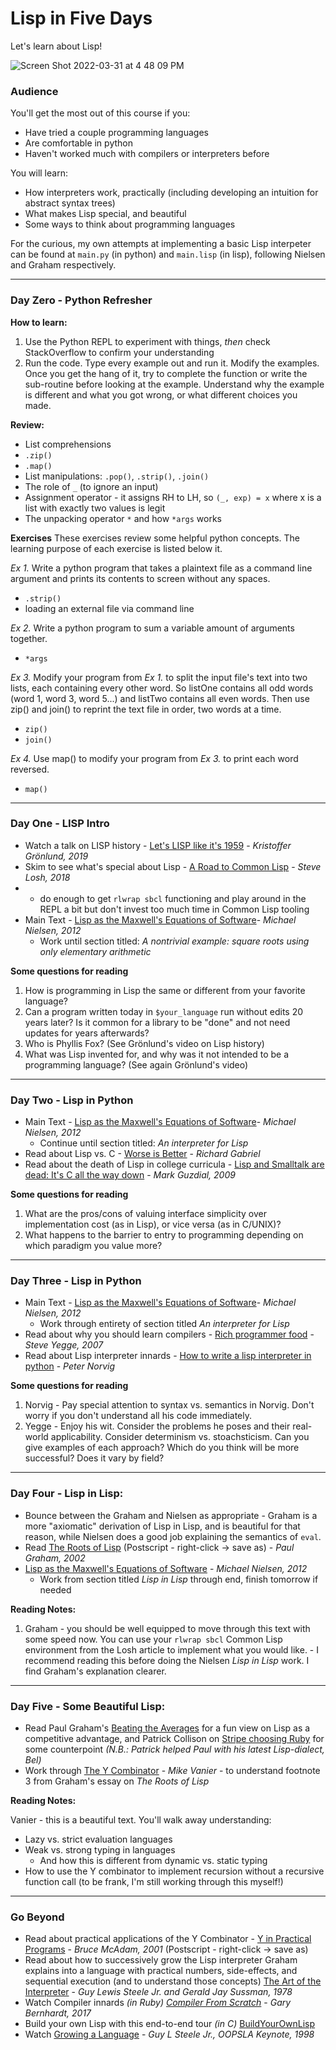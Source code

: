 # Lisp in Five Days
Let's learn about Lisp!

![Screen Shot 2022-03-31 at 4 48 09 PM](https://user-images.githubusercontent.com/91909240/161167439-ccb6b9c0-dca7-4505-bd63-e383c3603c87.jpg)

### Audience
You'll get the most out of this course if you:
* Have tried a couple programming languages
* Are comfortable in python
* Haven't worked much with compilers or interpreters before

You will learn:
* How interpreters work, practically (including developing an intuition for abstract syntax trees)
* What makes Lisp special, and beautiful
* Some ways to think about programming languages

For the curious, my own attempts at implementing a basic Lisp interpeter can be found at `main.py` (in python) and `main.lisp` (in lisp), following Nielsen and Graham respectively.

---

### Day Zero - Python Refresher
**How to learn:**
1. Use the Python REPL to experiment with things, *then* check StackOverflow to confirm your understanding
2. Run the code. Type every example out and run it. Modify the examples. Once you get the hang of it, try to complete the function or write the sub-routine before looking at the example. Understand why the example is different and what you got wrong, or what different choices you made.

**Review:**
* List comprehensions
* `.zip()`
* `.map()`
* List manipulations: `.pop()`, `.strip()`, `.join()`
* The role of `_` (to ignore an input)
* Assignment operator - it assigns RH to LH, so `(_, exp) = x` where x is a list with exactly two values is legit
* The unpacking operator `*` and how `*args` works

**Exercises**
These exercises review some helpful python concepts. The learning purpose of each exercise is listed below it.

_Ex 1._ Write a python program that takes a plaintext file as a command line argument and prints its contents to screen without any spaces.
* `.strip()`
* loading an external file via command line

_Ex 2._ Write a python program to sum a variable amount of arguments together.
* `*args`

_Ex 3._ Modify your program from _Ex 1._ to split the input file's text into two lists, each containing every other word. So listOne contains all odd words (word 1, word 3, word 5...) and listTwo contains all even words. Then use zip() and join() to reprint the text file in order, two words at a time.
* `zip()`
* `join()`

_Ex 4._ Use map() to modify your program from _Ex 3._ to print each word reversed.
* `map()`

---

### Day One - LISP Intro
* Watch a talk on LISP history -  [Let's LISP like it's 1959](https://www.youtube.com/watch?v=hGY3uBHVVr4) - _Kristoffer Grönlund, 2019_
* Skim to see what's special about Lisp - [A Road to Common Lisp](https://stevelosh.com/blog/2018/08/a-road-to-common-lisp/) - _Steve Losh, 2018_
* * do enough to get `rlwrap sbcl` functioning and play around in the REPL a bit but don't invest too much time in Common Lisp tooling
* Main Text - [Lisp as the Maxwell's Equations of Software](https://michaelnielsen.org/ddi/lisp-as-the-maxwells-equations-of-software/)- _Michael Nielsen, 2012_
	* Work until section titled: _A nontrivial example: square roots using only elementary arithmetic_

**Some questions for reading**
1. How is programming in Lisp the same or different from your favorite language? 
2. Can a program written today in `$your_language` run without edits 20 years later? Is it common for a library to be "done" and not need updates for years afterwards?
3. Who is Phyllis Fox? (See Grönlund's video on Lisp history)
4. What was Lisp invented for, and why was it not intended to be a programming language? (See again Grönlund's video)
---
### Day Two - Lisp in Python
* Main Text - [Lisp as the Maxwell's Equations of Software](https://michaelnielsen.org/ddi/lisp-as-the-maxwells-equations-of-software/)- _Michael Nielsen, 2012_
	* Continue until section titled: _An interpreter for Lisp_
* Read about Lisp vs. C - [Worse is Better](https://www.dreamsongs.com/RiseOfWorseIsBetter.html) - _Richard Gabriel_
* Read about the death of Lisp in college curricula - [Lisp and Smalltalk are dead: It's C all the way down](https://computinged.wordpress.com/2009/08/14/lisp-and-smalltalk-are-dead-its-c-all-the-way-down/) - _Mark Guzdial, 2009_

**Some questions for reading**
1. What are the pros/cons of valuing interface simplicity over implementation cost (as in Lisp), or vice versa (as in C/UNIX)?
2. What happens to the barrier to entry to programming depending on which paradigm you value more?
---
### Day Three - Lisp in Python
* Main Text - [Lisp as the Maxwell's Equations of Software](https://michaelnielsen.org/ddi/lisp-as-the-maxwells-equations-of-software/)- _Michael Nielsen, 2012_
	* Work through entirety of section titled _An interpreter for Lisp_
* Read about why you should learn compilers -
[Rich programmer food](http://steve-yegge.blogspot.com/2007/06/rich-programmer-food.html) - _Steve Yegge, 2007_
* Read about Lisp interpreter innards - 
[How to write a lisp interpreter in python](http://norvig.com/lispy.html) - _Peter Norvig_

**Some questions for reading**
1. Norvig - Pay special attention to syntax vs. semantics in Norvig. Don't worry if you don't understand all his code immediately.
2. Yegge - Enjoy his wit. Consider the problems he poses and their real-world applicability. Consider determinism vs. stoachsticism. Can you give examples of each approach? Which do you think will be more successful? Does it vary by field?

---
### Day Four - Lisp in Lisp:
* Bounce between the Graham and Nielsen as appropriate - Graham is a more "axiomatic" derivation of Lisp in Lisp, and is beautiful for that reason, while Nielsen does a good job explaining the semantics of `eval`.
* Read [The Roots of Lisp](https://raw.githubusercontent.com/triumphantomato/LispInFiveDays/main/paul_graham_lisp_essay.ps) (Postscript - right-click -> save as) - _Paul Graham, 2002_
* [Lisp as the Maxwell's Equations of Software](https://michaelnielsen.org/ddi/lisp-as-the-maxwells-equations-of-software/) - _Michael Nielsen, 2012_
	* Work from section titled _Lisp in Lisp_ through end, finish tomorrow if needed

**Reading Notes:**
1. Graham - you should be well equipped to move through this text with some speed now. You can use your `rlwrap sbcl` Common Lisp environment from the Losh article to implement what you would like. - I recommend reading this before doing the Nielsen _Lisp in Lisp_ work. I find Graham's explanation clearer.

---

### Day Five - Some Beautiful Lisp:
* Read Paul Graham's [Beating the Averages](http://www.paulgraham.com/avg.html) for a fun view on Lisp as a competitive advantage, and Patrick Collison on [Stripe choosing Ruby](https://www.quora.com/Why-did-Stripe-choose-to-use-Ruby-for-its-backend-language) for some counterpoint _(N.B.: Patrick helped Paul with his latest Lisp-dialect, Bel)_
* Work through [The Y Combinator](https://mvanier.livejournal.com/2897.html) - _Mike Vanier_ - to understand footnote 3 from Graham's essay on _The Roots of Lisp_

**Reading Notes:**

Vanier - this is a beautiful text. You'll walk away understanding:
* Lazy vs. strict evaluation languages
* Weak vs. strong typing in languages
	* And how this is different from dynamic vs. static typing
* How to use the Y combinator to implement recursion without a recursive function call (to be frank, I'm still working through this myself!)

---
### Go Beyond

* Read about practical applications of the Y Combinator - [Y in Practical Programs](http://www.dsi.uniroma1.it/~labella/absMcAdam.ps) - _Bruce McAdam, 2001_ (Postscript - right-click -> save as)
* Read about how to successively grow the Lisp interpreter Graham explains into a language with practical numbers, side-effects, and sequential execution (and to understand those concepts) [The Art of the Interpreter](https://dspace.mit.edu/bitstream/handle/1721.1/6094/AIM-453.pdf) - _Guy Lewis Steele Jr. and Gerald Jay Sussman, 1978_
* Watch Compiler innards _(in Ruby)_ [*Compiler From Scratch*](https://www.destroyallsoftware.com/screencasts/catalog/a-compiler-from-scratch) - _Gary Bernhardt, 2017_
 * Build your own Lisp with this end-to-end tour _(in C)_
[BuildYourOwnLisp](http://www.buildyourownlisp.com/contents)
* Watch [Growing a Language](https://www.youtube.com/watch?v=_ahvzDzKdB0) - _Guy L Steele Jr., OOPSLA Keynote, 1998_
